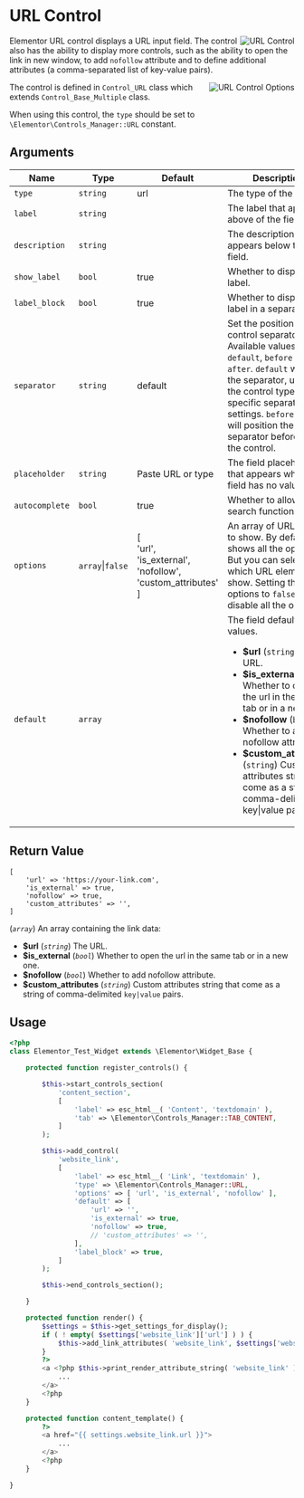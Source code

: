 # URL Control

<Badge type="tip" vertical="top" text="Elementor Core" /> <Badge type="warning" vertical="top" text="Basic" />

<img :src="$withBase('/assets/img/controls/control-url.png')" alt="URL Control" style="float: right;">

Elementor URL control displays a URL input field. The control also has the ability to display more controls, such as the ability to open the link in new window, to add `nofollow` attribute and to define additional attributes (a comma-separated list of key-value pairs).

<img :src="$withBase('/assets/img/controls/control-url-options2.png')" alt="URL Control Options" style="float: right;">

The control is defined in `Control_URL` class which extends `Control_Base_Multiple` class.

When using this control, the `type` should be set to `\Elementor\Controls_Manager::URL` constant.

## Arguments

<table>
	<thead>
		<tr>
			<th>Name</th>
			<th>Type</th>
			<th>Default</th>
			<th>Description</th>
		</tr>
	</thead>
	<tbody>
		<tr>
			<td><code>type</code></td>
			<td><code>string</code></td>
			<td>url</td>
			<td>The type of the control.</td>
		</tr>
		<tr>
			<td><code>label</code></td>
			<td><code>string</code></td>
			<td></td>
			<td>The label that appears above of the field.</td>
		</tr>
		<tr>
			<td><code>description</code></td>
			<td><code>string</code></td>
			<td></td>
			<td>The description that appears below the field.</td>
		</tr>
		<tr>
			<td><code>show_label</code></td>
			<td><code>bool</code></td>
			<td>true</td>
			<td>Whether to display the label.</td>
		</tr>
		<tr>
			<td><code>label_block</code></td>
			<td><code>bool</code></td>
			<td>true</td>
			<td>Whether to display the label in a separate line.</td>
		</tr>
		<tr>
			<td><code>separator</code></td>
			<td><code>string</code></td>
			<td>default</td>
			<td>Set the position of the control separator. Available values are <code>default</code>, <code>before</code> and <code>after</code>. <code>default</code> will hide the separator, unless the control type has specific separator settings. <code>before</code> / <code>after</code> will position the separator before/after the control.</td>
		</tr>
		<tr>
			<td><code>placeholder</code></td>
			<td><code>string</code></td>
			<td>Paste URL or type</td>
			<td>The field placeholder that appears when the field has no values.</td>
		</tr>
		<tr>
			<td><code>autocomplete</code></td>
			<td><code>bool</code></td>
			<td>true</td>
			<td>Whether to allow search functionality.</td>
		</tr>
		<tr>
			<td><code>options</code></td>
			<td><code>array</code>|<code>false</code></td>
			<td>[<br>'url',<br>'is_external',<br>'nofollow',<br>'custom_attributes'<br>]</td>
			<td>An array of URL options to show. By default it shows all the options. But you can select which URL elements to show. Setting the options to <code>false</code> we disable all the options.</td>
		</tr>
		<tr>
			<td><code>default</code></td>
			<td><code>array</code></td>
			<td></td>
			<td>
				The field default values.
				<ul>
					<li><strong>$url</strong> (<code>string</code>) The URL.</li>
					<li><strong>$is_external</strong> (<code>bool</code>) Whether to open the url in the same tab or in a new one.</li>
					<li><strong>$nofollow</strong> (<code>bool</code>) Whether to add nofollow attribute.</li>
					<li><strong>$custom_attributes</strong> (<code>string</code>) Custom attributes string that come as a string of comma-delimited key|value pairs.</li>
				</ul>
			</td>
		</tr>
	</tbody>
</table>

## Return Value

```
[
	'url' => 'https://your-link.com',
	'is_external' => true,
	'nofollow' => true,
	'custom_attributes' => '',
]
```

(_`array`_) An array containing the link data:

* **$url** (_`string`_) The URL.
* **$is_external** (_`bool`_) Whether to open the url in the same tab or in a new one.
* **$nofollow** (_`bool`_) Whether to add nofollow attribute.
* **$custom_attributes** (_`string`_) Custom attributes string that come as a string of comma-delimited `key|value` pairs.

## Usage

```php {14-28,36-38,40-42,48-50}
<?php
class Elementor_Test_Widget extends \Elementor\Widget_Base {

	protected function register_controls() {

		$this->start_controls_section(
			'content_section',
			[
				'label' => esc_html__( 'Content', 'textdomain' ),
				'tab' => \Elementor\Controls_Manager::TAB_CONTENT,
			]
		);

		$this->add_control(
			'website_link',
			[
				'label' => esc_html__( 'Link', 'textdomain' ),
				'type' => \Elementor\Controls_Manager::URL,
				'options' => [ 'url', 'is_external', 'nofollow' ],
				'default' => [
					'url' => '',
					'is_external' => true,
					'nofollow' => true,
					// 'custom_attributes' => '',
				],
				'label_block' => true,
			]
		);

		$this->end_controls_section();

	}

	protected function render() {
		$settings = $this->get_settings_for_display();
		if ( ! empty( $settings['website_link']['url'] ) ) {
			$this->add_link_attributes( 'website_link', $settings['website_link'] );
		}
		?>
		<a <?php $this->print_render_attribute_string( 'website_link' ); ?>>
			...
		</a>
		<?php
	}

	protected function content_template() {
		?>
		<a href="{{ settings.website_link.url }}">
			...
		</a>
		<?php
	}

}
```

